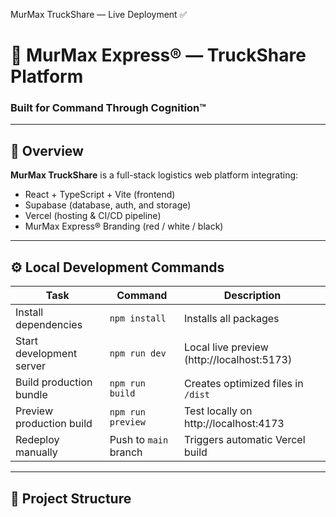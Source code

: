 MurMax TruckShare — Live Deployment ✅
# 🚚 MurMax Express® — TruckShare Platform
### Built for Command Through Cognition™

---

## 🧠 Overview
**MurMax TruckShare** is a full-stack logistics web platform integrating:
- React + TypeScript + Vite (frontend)
- Supabase (database, auth, and storage)
- Vercel (hosting & CI/CD pipeline)
- MurMax Express® Branding (red / white / black)

---

## ⚙️ Local Development Commands

| Task | Command | Description |
|------|----------|-------------|
| Install dependencies | `npm install` | Installs all packages |
| Start development server | `npm run dev` | Local live preview (http://localhost:5173) |
| Build production bundle | `npm run build` | Creates optimized files in `/dist` |
| Preview production build | `npm run preview` | Test locally on http://localhost:4173 |
| Redeploy manually | Push to `main` branch | Triggers automatic Vercel build |

---

## 🧱 Project Structure

